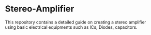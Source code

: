 # Stereo-Amplifier
This repository contains a detailed guide on creating a stereo amplifier using basic electrical equipments such as ICs, Diodes, capacitors.
